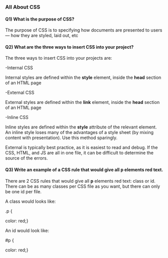 ### All About CSS

#### Q1) What is the purpose of CSS?

The purpose of CSS is to specifying how documents are presented to users — how they are styled, laid out, etc

#### Q2) What are the three ways to insert CSS into your project?

The three ways to insert CSS into your projects are:

-Internal CSS

Internal styles are defined within the **style** element, inside the **head** section of an HTML page

-External CSS

External styles are defined within the **link** element, inside the **head** section of an HTML page

-Inline CSS

Inline styles are defined within the **style** attribute of the relevant element. An inline style loses many of the advantages of a style sheet (by mixing content with presentation). Use this method sparingly.

External is typically best practice, as it is easiest to read and debug. If the CSS, HTML, and JS are all in one file, it can be difficult to determine the source of the errors.


#### Q3) Write an example of a CSS rule that would give all **p** elements red text.

There are 2 CSS rules that would give all **p** elements red text: class or id. There can be as many classes per CSS file as you want, but there can only be one id per file.

A class would looks like:

.p { 

color: red;}

An id would look like:

#p {
    
color: red;}

